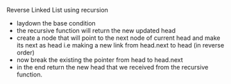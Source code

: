 Reverse Linked List using recursion
​
* laydown the base condition
* the recursive function will return the new updated head
* create a node that will point to the next node of current head and make its next as head i.e making a new link from head.next to head (in reverse order)
* now break the existing the pointer from head to head.next
* in the end return the new head that we received from the recursive function.